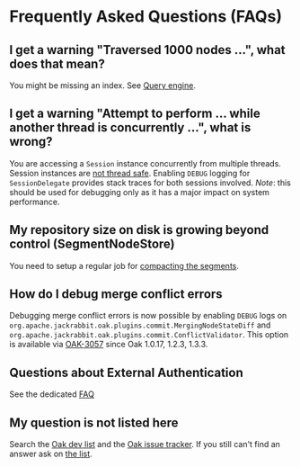 <!--
   Licensed to the Apache Software Foundation (ASF) under one or more
   contributor license agreements.  See the NOTICE file distributed with
   this work for additional information regarding copyright ownership.
   The ASF licenses this file to You under the Apache License, Version 2.0
   (the "License"); you may not use this file except in compliance with
   the License.  You may obtain a copy of the License at

       http://www.apache.org/licenses/LICENSE-2.0

   Unless required by applicable law or agreed to in writing, software
   distributed under the License is distributed on an "AS IS" BASIS,
   WITHOUT WARRANTIES OR CONDITIONS OF ANY KIND, either express or implied.
   See the License for the specific language governing permissions and
   limitations under the License.
  -->

# Frequently Asked Questions (FAQs)

<!-- MACRO{toc} -->

## I get a warning "Traversed 1000 nodes ...", what does that mean?

You might be missing an index. See [Query engine](query.html).

## I get a warning "Attempt to perform ... while another thread is concurrently ...", what is wrong?

You are accessing a `Session` instance concurrently from multiple threads. Session instances are
[not thread safe](dos_and_donts.html#Anti_pattern:_concurrent_session_access).
Enabling `DEBUG` logging for `SessionDelegate` provides stack traces for both sessions involved.
*Note*: this should be used for debugging only as it has a major impact on system performance.

## My repository size on disk is growing beyond control (SegmentNodeStore)

You need to setup a regular job
for [compacting the segments](nodestore/segmentmk.html#Segment_Compaction).

## How do I debug merge conflict errors

Debugging merge conflict errors is now possible by enabling `DEBUG` logs on
`org.apache.jackrabbit.oak.plugins.commit.MergingNodeStateDiff` and
`org.apache.jackrabbit.oak.plugins.commit.ConflictValidator`.
This option is available via [OAK-3057](https://issues.apache.org/jira/browse/OAK-3057) since Oak
1.0.17, 1.2.3, 1.3.3.

## Questions about External Authentication

See the dedicated [FAQ](security/authentication/external/faq.html)

## My question is not listed here

Search the [Oak dev list](http://jackrabbit.markmail.org/search/+list:org.apache.jackrabbit.oak-dev)
and the [Oak issue tracker](https://issues.apache.org/jira/browse/OAK). If you still can't find an
answer ask on [the list](participating.html).

